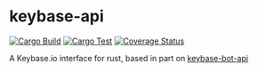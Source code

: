 # keybase-api

[![Cargo Build](https://github.com/haukened/keybase-api/workflows/Cargo%20Build/badge.svg "Cargo Build")](https://github.com/haukened/keybase-api/actions?query=workflow%3A"Cargo+Build")
[![Cargo Test](https://github.com/haukened/keybase-api/workflows/Cargo%20Test/badge.svg "Cargo Test")](https://github.com/haukened/keybase-api/actions?query=workflow%3A"Cargo+Test")
[![Coverage Status](https://coveralls.io/repos/github/haukened/keybase-api/badge.svg?branch=master)](https://coveralls.io/github/haukened/keybase-api?branch=master)

A Keybase.io interface for rust, based in part on [keybase-bot-api](https://docs.rs/crate/keybase-bot-api/0.4.1)
